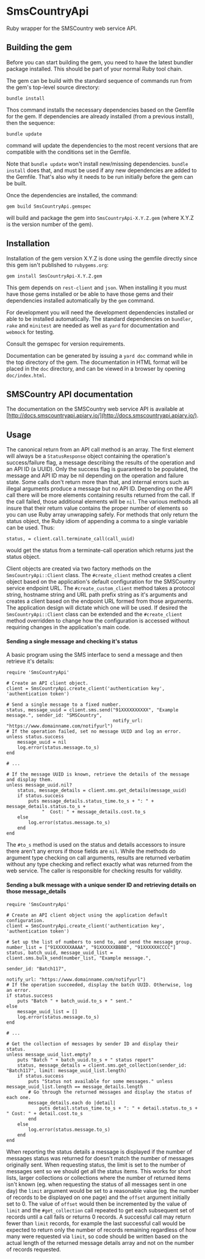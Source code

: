 # SmsCountryApi

Ruby wrapper for the SMSCountry web service API.

## Building the gem

Before you can start building the gem, you need to have the latest bundler package
installed. This should be part of your normal Ruby tool chain.

The gem can be build with the standard sequence of commands run from the gem's
top-level source directory:

    bundle install

Thos command installs the necessary dependencies based on the Gemfile for
the gem. If dependencies are already installed (from a previous install), then the
sequence:

    bundle update

command will update the dependencies to the most recent versions that are compatible
with the conditions set in the Gemfile.

Note that `bundle update` won't install new/missing dependencies. `bundle install` does
that, and must be used if any new dependencies are added to the Gemfile. That's also why
it needs to be run initially before the gem can be built.

Once the dependencies are installed, the command:

    gem build SmsCountryApi.gemspec

will build and package the gem into `SmsCountryApi-X.Y.Z.gem` (where X.Y.Z is the
version number of the gem).

## Installation

Installation of the gem version X.Y.Z is done using the gemfile directly since this
gem isn't published to `rubygems.org`:

    gem install SmsCountryApi-X.Y.Z.gem

This gem depends on `rest-client` and `json`. When installing it you must
have those gems installed or be able to have those gems and their dependencies
installed automatically by the `gem` command.

For development you will need the development dependencies installed or able to
be installed automatically. The standard dependencies on `bundler`, `rake` and
`minitest` are needed as well as `yard` for documentation and `webmock` for testing.

Consult the gemspec for version requirements.

Documentation can be generated by issuing a `yard doc` command while in the top directory
of the gem. The documentation in HTML format will be placed in the `doc` directory, and
can be viewed in a browser by opening `doc/index.html`.

## SMSCountry API documentation

The documentation on the SMSCountry web service API is available at
[http://docs.smscountryapi.apiary.io/](http://docs.smscountryapi.apiary.io/).

## Usage

The canonical return from an API call method is an array. The first element will always
be a `StatusResponse` object containing the operation's success/failure flag, a message
describing the results of the operation and an API ID (a UUID). Only the success flag
is guaranteed to be populated, the message and API ID may be nil depending on the operation
and failure state. Some calls don't return more than that, and internal errors such as
illegal arguments produce a message but no API ID. Depending on the API call
there will be more elements containing results returned from the call. If the call failed,
those additional elements will be `nil`. The various methods all insure that their return
value contains the proper number of elements so you can use Ruby array unwrapping safely.
For methods that only return the status object, the Ruby idiom of appending a comma to a
single variable can be used. Thus:

    status, = client.call.terminate_call(call_uuid)

would get the status from a terminate-call operation which returns just the status object.

Client objects are created via two factory methods on the `SmsCountryApi::Client` class. The
`#create_client` method creates a client object based on the application's default configuration
for the SMSCountry service endpoint URL. The `#create_custom_client` method takes a protocol
string, hostname string and URL path prefix string as it's arguments and creates a client based
on the endpoint URL formed from those arguments. The application design will dictate which one will
be used. If desired the `SmsCountryApi::Client` class can be extended and the `#create_client`
method overridden to change how the configuration is accessed without requiring changes in the
application's main code.

#### Sending a single message and checking it's status

A basic program using the SMS interface to send a message and then retrieve it's details:

    require 'SmsCountryApi'

    # Create an API client object.
    client = SmsCountryApi.create_client('authentication key', 'authentication token')

    # Send a single message to a fixed number.
    status, message_uuid = client.sms.send("91XXXXXXXXXX", "Example message.", sender_id: "SMSCountry",
                                           notify_url: "https://www.domainname.com/notifyurl")
    # If the operation failed, set no message UUID and log an error.
    unless status.success
        message_uuid = nil
        log.error(status.message.to_s)
    end

    # ...

    # If the message UUID is known, retrieve the details of the message and display them.
    unless message_uuid.nil?
        status, message_details = client.sms.get_details(message_uuid)
        if status.success
            puts message_details.status_time.to_s + ": " + message_details.status.to_s +
                 "  Cost: " + message_details.cost.to_s
        else
            log.error(status.message.to_s)
        end
    end

The `#to_s` method is used on the status and details accessors to insure there aren't any errors
if those fields are `nil`. While the methods do argument type checking on call arguments, results
are returned verbatim without any type checking and reflect exactly what was returned from the
web service. The caller is responsible for checking results for validity.

#### Sending a bulk message with a unique sender ID and retrieving details on those message_details

    require 'SmsCountryApi'

    # Create an API client object using the application default configuration.
    client = SmsCountryApi.create_client('authentication key', 'authentication token')

    # Set up the list of numbers to send to, and send the message group.
    number_list = ["91XXXXXXAAAA", "91XXXXXXBBBB", "91XXXXXXCCCC"]
    status, batch_uuid, message_uuid_list = client.sms.bulk_send(number_list, "Example message.",
                                                                 sender_id: "Batch117",
                                                                 notify_url: "https://www.domainname.com/notifyurl")
    # If the operation succeeded, display the batch UUID. Otherwise, log an error.
    if status.success
        puts "Batch " + batch_uuid.to_s + " sent."
    else
        message_uuid_list = []
        log.error(status.message.to_s)
    end

    # ...

    # Get the collection of messages by sender ID and display their status.
    unless message_uuid_list.empty?
        puts "Batch " + batch_uuid.to_s + " status report"
        status, message_details = client.sms.get_collection(sender_id: "Batch117", limit: message_uuid_list.length)
        if status.success
            puts "Status not available for some messages." unless message_uuid_list.length == message_details.length
            # Go through the returned messages and display the status of each one.
            message_details.each do |detail|
                puts detail.status_time.to_s + ": " + detail.status.to_s + " Cost: " + detail.cost.to_s
            end
        else
            log.error(status.message.to_s)
        end
    end

When reporting the status details a message is displayed if the number of messages status was returned for
doesn't match the number of messages originally sent. When requesting status, the limit is set to the number
of messages sent so we should get all the status items. This works for short lists, larger collections or
collections where the number of returned items isn't known (eg. when requesting the status of all messages
sent in one day) the `limit` argument would be set to a reasonable value (eg. the number of records to be
displayed on one page) and the `offset` argument initially set to 0. The value of `offset` would then be
incremented by the value of `limit` and the `#get_collection` call repeated to get each subsequent set of
records until a call fails or returns 0 records. A successful call may return fewer than `limit` records,
for example the last successful call would be expected to return only the number of records remaining
regardless of how many were requested via `limit`, so code should be written based on the actual length of
the returned message details array and not on the number of records requested.
